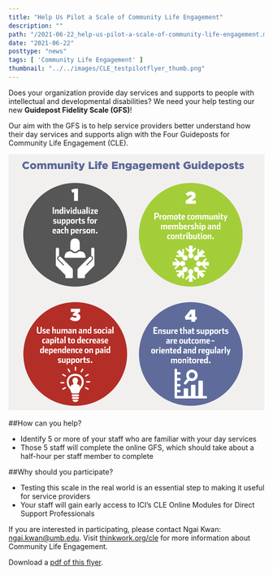 ```yaml
---
title: "Help Us Pilot a Scale of Community Life Engagement"
description: ""
path: "/2021-06-22_help-us-pilot-a-scale-of-community-life-engagement.md"
date: "2021-06-22"
posttype: "news"
tags: [ 'Community Life Engagement' ]
thumbnail: "../../images/CLE_testpilotflyer_thumb.png"
---
```



Does your organization provide day services and supports to people with intellectual and developmental disabilities? We need your help testing our new **Guidepost Fidelity Scale (GFS)**!

Our aim with the GFS is to help service providers better understand how their day services and supports align with the Four Guideposts for Community Life Engagement (CLE).


![Community Life Engagement Guideposts: 1. Individualize supports for each person 2. Promote community membership and contribution 3. Use human and social capital to decrease dependance on paid supports. 4. Ensure that supports are outcome-oriented and regularly monitored.](../../images/CLE_guideposts-sq.png)


##How can you help?

* Identify 5 or more of your staff who are familiar with your day services
* Those 5 staff will complete the online GFS, which should take about a half-hour per staff member to complete

##Why should you participate?

* Testing this scale in the real world is an essential step to making it useful for service providers
* Your staff will gain early access to ICI’s CLE Online Modules for Direct Support Professionals


If you are interested in participating, please contact Ngai Kwan: [ngai.kwan@umb.edu](mailto:ngai.kwan@umb.edu).
Visit [thinkwork.org/cle](https://www.thinkwork.org/cle) for more information about Community Life Engagement.

Download a [pdf of this flyer](../../files/CLE_testpilotflyer_R.pdf).
